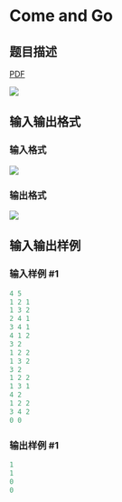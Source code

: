 # Come and Go

## 题目描述

[problemUrl]: https://uva.onlinejudge.org/index.php?option=com_onlinejudge&Itemid=8&category=226&page=show_problem&problem=2938

[PDF](https://uva.onlinejudge.org/external/118/p11838.pdf)

![](https://cdn.luogu.com.cn/upload/vjudge_pic/UVA11838/2a9a0a94936ff47499e49523a9bb0e43dd39628c.png)

## 输入输出格式

### 输入格式

![](https://cdn.luogu.com.cn/upload/vjudge_pic/UVA11838/3072127913082cacaabe2df605afbdc132cb648c.png)

### 输出格式

![](https://cdn.luogu.com.cn/upload/vjudge_pic/UVA11838/bbdb0b32e9cde3270f7dd4213a5f959dcb296393.png)

## 输入输出样例

### 输入样例 #1

```cpp
4 5
1 2 1
1 3 2
2 4 1
3 4 1
4 1 2
3 2
1 2 2
1 3 2
3 2
1 2 2
1 3 1
4 2
1 2 2
3 4 2
0 0
```


### 输出样例 #1

```cpp
1
1
0
0
```



